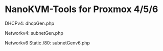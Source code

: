 # NanoKVM-Tools for Proxmox 4/5/6

DHCPv4: dhcpGen.php

Networkv4: subnetGen.php

Networkv6 Static /80: subnetGenv6.php
